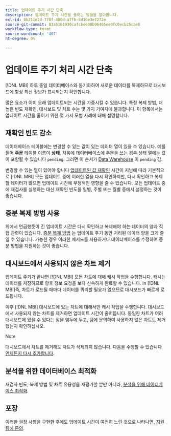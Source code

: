 ```yaml
---
title: 업데이트 주기 시간 단축
description: 업데이트 주기 시간을 줄이는 방법을 알아봅니다.
exl-id: 0b211e2d-770f-480d-a7fb-8d10e3e7272e
source-git-commit: 03a5161930cafcbe600b96465ee0fc0ecb25cae8
workflow-type: tm+mt
source-wordcount: '407'
ht-degree: 0%

---
```


# 업데이트 주기 처리 시간 단축

[!DNL MBI] 하루 종일 데이터베이스와 동기화하여 새로운 데이터를 복제하므로 대시보드에 항상 최신 정보가 표시되는지 확인합니다.

많은 요소가 이미 오래 업데이트되는 시간을 가중시킬 수 있습니다. 특정 복제 방법, 더 높은 빈도 재확인, 대시보드 및 차트 수는 몇 가지 기여자에 불과합니다. 이 항목에서는 업데이트 시간을 줄이기 위한 몇 가지 모범 사례에 대해 설명합니다.

## 재확인 빈도 감소

데이터베이스 테이블에는 변경할 수 있는 값이 있는 데이터 열이 있을 수 있습니다. 예를 들어 **주문** 테이블 이름이 **상태**. 처음에 데이터베이스에 주문을 쓰는 경우 상태 열에는 값이 포함될 수 있습니다 `pending`. 그러면 이 순서가 [Data Warehouse](../data-analyst/data-warehouse-mgr/tour-dwm.md) 이 `pending` 값.

변경할 수 있는 열이 있어야 합니다 [업데이트된 값 재확인](../data-analyst/data-warehouse-mgr/cfg-data-rechecks.md) 시간이 지남에 따라 기본적으로 [!DNL MBI] 모든 업데이트 중에 이러한 열을 다시 확인하지만, 다시 확인하고 복제할 데이터가 많으면 업데이트 시간에 부정적인 영향을 줄 수 있습니다. 모든 업데이트 중에 재검사를 실행하는 대신 재확인 빈도를 일별, 주별 또는 월별 중에서 설정하는 것이 좋습니다.

## 증분 복제 방법 사용

위에서 언급했듯이 긴 업데이트 시간은 다시 확인하고 복제해야 하는 데이터의 양과 직접 관련이 있습니다. [증분 복제 방법](../data-analyst/data-warehouse-mgr/cfg-replication-methods.md) 는 업데이트 주기 동안 처리된 데이터 양을 크게 줄일 수 있습니다. 가능한 경우 이러한 메서드를 사용하거나 데이터베이스를 수정하여 증분 방법을 지원하는 것이 좋습니다.

## 대시보드에서 사용되지 않은 차트 제거

업데이트 주기가 끝나면 [!DNL MBI] 모든 차트에 대해 캐시 작업을 수행합니다. 캐시는 데이터를 저장하므로 향후 정보 요청을 보다 신속하게 완료할 수 있습니다. in [!DNL MBI]즉, 차트가 로드될 때마다 데이터를 쿼리할 필요가 없으므로 대시보드가 빠르게 로드됩니다.

이후 [!DNL MBI] 대시보드에 있는 차트에 대해서만 캐시 작업을 수행합니다. 대시보드에서 사용되지 않는 차트를 제거하면 업데이트 시간이 줄어듭니다. 동일한 차트가 여러 대시보드에 있을 수 있다는 점을 염두에 두고, 팀에 문의하여 사용하지 않은 차트도 제거했는지 확인하십시오.

>[!NOTE]
>
>대시보드에서 차트를 제거해도 차트가 삭제되지 않습니다. 다음을 수행할 수 있습니다 [언제든지 다시 추가합니다](../data-user/dashboards/add-charts-dashboard.md).

## 분석을 위한 데이터베이스 최적화

재검사 빈도, 복제 방법 및 차트 유용성을 재평가할 뿐만 아니라, [분석을 위해 데이터베이스 최적화](../best-practices/opt-db-analysis.md).

## 포장

이러한 권장 사항을 구현한 후에도 업데이트 시간이 여전히 느린 것으로 나타나면, [지원 팀에 문의](../guide-overview.md).
